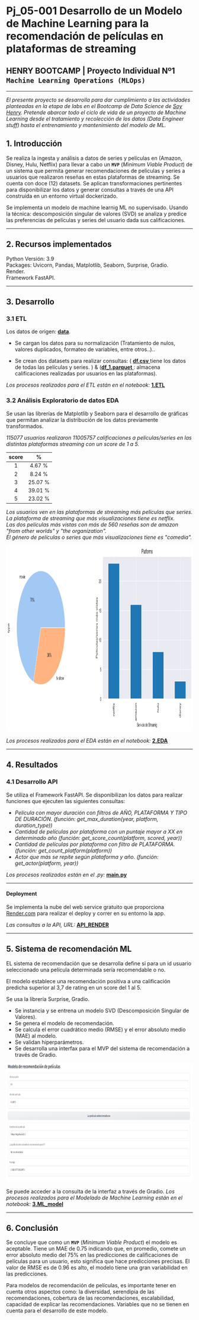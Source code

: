 # <h1> Pj_05-001 Desarrollo de un Modelo de Machine Learning para la recomendación de películas en plataformas de streaming</h1> 
## **HENRY BOOTCAMP | Proyecto Individual Nº1** **`Machine Learning Operations (MLOps)`**
<hr>

*El presente proyecto se desarrolla para dar cumplimiento a las actividades planteadas en la etapa de labs en el Bootcamp de Data Science de [Soy Henry](https://www.soyhenry.com/). Pretende abarcar todo el ciclo de vida de un proyecto de Machine Learning  desde el tratamiento y recolección de los datos (Data Engineer stuff) hasta el entrenamiento y mantenimiento del modelo de ML.*<br>

## 1. Introducción

Se realiza la ingesta y análisis a datos de series y películas en (Amazon, Disney, Hulu, Netflix) para llevar a cabo un **`MVP`** (_Minimum Viable Product_) de un sistema que permita generar recomendaciones de peliculas y series a usuarios que realizaron reseñas en estas plataformas de streaming. Se cuenta con doce (12) datasets. Se aplican  transformaciones pertinentes para disponibilizar los datos y generar consultas a través de una API construida en un entorno virtual dockerizado. <br>

Se implementa un modelo de machine learnig ML no supervisado. Usando la técnica: descomposición singular de valores (SVD) se analiza y predice las preferencias de películas y series del usuario dada sus calificaciones.
<hr>

## 2. Recursos implementados

Python Versión: 3.9<br>
Packages: Uvicorn, Pandas, Matplotlib, Seaborn, Surprise, Gradio.<br>
Render.<br>
Framework FastAPI. <hr>

## 3. Desarrollo
### 3.1 ETL
Los datos de origen: [**data**](https://drive.google.com/drive/folders/1_aDmVMpuOBCjlyEr86vpNFoYGloQ0bB9?usp=sharing).<br>

- Se cargan los datos para su normalización (Tratamiento de nulos, valores duplicados, formateo de variables, entre otros..).. <br>

- Se crean dos datasets para realizar consultas: ( [**df.csv** ](https://github.com/jospinoponce/ModeloRecomiendaPeliculas/blob/main/Datasets/df.csv) tiene los datos de todas las películas y series. ) & ([**df_1.parquet** ](https://github.com/jospinoponce/ModeloRecomiendaPeliculas/blob/main/Datasets/df_1.parquet): almacena calificaciones realizadas por usuarios en las plataformas).<br>

*Los procesos realizados para el ETL están en el notebook:* [**1.ETL**](https://github.com/jospinoponce/ModeloRecomiendaPeliculas/blob/main/1.ETL_report.ipynb)

### 3.2 Análisis Exploratorio de datos EDA

Se usan las librerías de Matplotlib y Seaborn para el desarrollo de gráficas que permitan analizar la distribución de los datos previamente transformados.<br>

*115077 usuarios realizaron 11005757  calificaciones a películas/series en las distintas plataformas streaming con un score de 1 a 5.*

| score |    %    |
|:-----:|:-------:|
|   1  |  4.67 % |
|   2  |  8.24 % |
|   3  | 25.07 % |
|   4  | 39.01 % |
|   5  | 23.02 % |

*Los usuarios ven en las plataformas de streaming más películas que series.*<br>
*La plataforma de streaming que más visualizaciones tiene es netflix.*<br>
*Las dos películas más vistas con más de 560 reseñas son de amazon "from other worlds" y "the organization".*<br>
*El género de películas o series que más visualizaciones tiene es "comedia".*

<img src="_src/1.png" width="700" height="500px">

*Los procesos realizados para el EDA están en el notebook:* [**2.EDA**](https://github.com/jospinoponce/ModeloRecomiendaPeliculas/blob/main/2.EDA_report.ipynb)<hr>

## 4. Resultados

### 4.1 Desarrollo API

Se utiliza el Framework FastAPI. Se disponibilizan los datos para realizar funciones que ejecuten las siguientes consultas:<br>

* *Película con mayor duración con filtros de AÑO, PLATAFORMA Y TIPO DE DURACIÓN. (función: get_max_duration(year, platform, duration_type))*
* *Cantidad de películas por plataforma con un puntaje mayor a XX en determinado año (función: get_score_count(platform, scored, year))*
* *Cantidad de películas por plataforma con filtro de PLATAFORMA. (función:  get_count_platform(platform))*
* *Actor que más se repite según plataforma y año. (función: get_actor(platform, year))*

*Los procesos realizados están en el .py:* [**main.py**](https://github.com/jospinoponce/ModeloRecomiendaPeliculas/blob/main/main.py)
<hr>

#### Deployment

Se implementa la nube del web service gratuito que proporciona [Render.com](https://render.com/) para realizar el deploy y correr en su entorno la app.<br> 

*Las consultas a la API, URL:* [**API_RENDER**](https://consultas-api-peliculas-3.onrender.com)<br>
 <hr>



## 5. Sistema de recomendación ML

EL sistema de recomendación que se desarrolla define si para un id usuario seleccionado una película determinada sería recomendable o no.<br> 

El modelo establece una recomendación positiva a una calificación predicha superior al 3,7 de rating en un score del 1 al 5.

Se usa la librería Surprise, Gradio.<br>

- Se instancia y se entrena un modelo SVD (Descomposición Singular de Valores). 
- Se genera el modelo de recomendación.
- Se calcula el error cuadrático medio (RMSE) y el error absoluto medio (MAE) al modelo. 
- Se validan hiperparámetros.
- Se desarrolla una interfax para el MVP del sistema de recomendación a través de Gradio.

<img src="_src/2.png" width="800" height="320px">



Se puede acceder a la consulta de la interfaz a través de Gradio. *Los procesos realizados para el Modelado de Machine Learning están en el notebook:* [**3.ML_model**](https://github.com/jospinoponce/ModeloRecomiendaPeliculas/blob/main/3.ML_model.ipynb)

<hr>

## 6. Conclusión

Se concluye que como un **`MVP`** (_Minimum Viable Product_) el modelo es aceptable. Tiene un MAE de 0.75 indicando que, en promedio, comete un error absoluto medio del 75% en las predicciones de calificaciones de películas para un usuario, esto significa que hace predicciones precisas. El valor de RMSE es de 0.96 es alto, el modelo tiene una gran variabilidad en las predicciones.

Para modelos de recomendación de películas, es importante tener en cuenta otros aspectos como: la diversidad, serendipia de las recomendaciones, cobertura de las recomendaciones, escalabilidad, capacidad de explicar las recomendaciones. Variables que no se tienen en cuenta para el desarrollo de este modelo.


